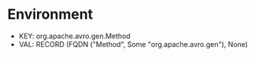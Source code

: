 # Environment
* KEY: org.apache.avro.gen.Method
* VAL: RECORD (FQDN ("Method", Some "org.apache.avro.gen"), None)

